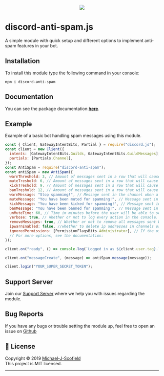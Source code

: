 <p align="center"><a href="https://nodei.co/npm/discord-anti-spam/"><img src="https://nodei.co/npm/discord-anti-spam.png"></a></p>

# discord-anti-spam.js

A simple module with quick setup and different options to implement anti-spam features in your bot.

## Installation

To install this module type the following command in your console:

```
npm i discord-anti-spam
```

## Documentation

You can see the package documentation [**here**](https://discord-anti-spam.js.org).

## Example

Example of a basic bot handling spam messages using this module.

```js
const { Client, GatewayIntentBits, Partial } = require("discord.js");
const client = new Client({
  intents: [GatewayIntentBits.Guilds, GatewayIntentBits.GuildMessages],
  partials: [Partials.Channel],
});
const AntiSpam = require("discord-anti-spam");
const antiSpam = new AntiSpam({
  warnThreshold: 3, // Amount of messages sent in a row that will cause a warning.
  muteTreshold: 6, // Amount of messages sent in a row that will cause a mute.
  kickTreshold: 9, // Amount of messages sent in a row that will cause a kick.
  banTreshold: 12, // Amount of messages sent in a row that will cause a ban.
  warnMessage: "Stop spamming!", // Message sent in the channel when a user is warned.
  muteMessage: "You have been muted for spamming!", // Message sent in the channel when a user is muted.
  kickMessage: "You have been kicked for spamming!", // Message sent in the channel when a user is kicked.
  banMessage: "You have been banned for spamming!", // Message sent in the channel when a user is banned.
  unMuteTime: 60, // Time in minutes before the user will be able to send messages again.
  verbose: true, // Whether or not to log every action in the console.
  removeMessages: true, // Whether or not to remove all messages sent by the user.
  ipwarnEnabled: false, //whether to delete ip addresses in channels or not.
  ignoredPermissions: [PermissionFlagsBits.Administrator], // If the user has the following permissions, ignore him.
  // For more options, see the documentation:
});

client.on("ready", () => console.log(`Logged in as ${client.user.tag}.`));

client.on("messageCreate", (message) => antiSpam.message(message));

client.login("YOUR_SUPER_SECRET_TOKEN");
```

## Support Server

Join our [Support Server](https://discord.gg/KQgDfGr) where we help you with issues regarding the module.

## Bug Reports

If you have any bugs or trouble setting the module up, feel free to open an issue on [Github](https://github.com/Michael-J-Scofield/discord-anti-spam)

## 📝 License

Copyright © 2019 [Michael-J-Scofield](https://github.com/Michael-J-Scofield)<br />
This project is MIT licensed.

---
